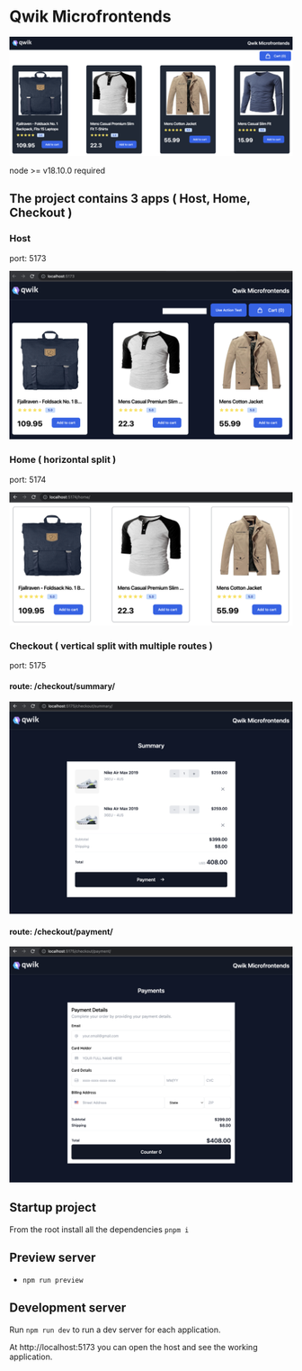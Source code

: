 # Qwik Microfrontends

![homepage](docs/homepage.png)

node >= v18.10.0 required

## The project contains 3 apps ( Host, Home, Checkout )

### Host

port: 5173

![host](docs/host.png)

### Home ( horizontal split )

port: 5174

![home](docs/home.png)

### Checkout ( vertical split with multiple routes )

port: 5175

#### route: /checkout/summary/

![summary](docs/summary.png)

#### route: /checkout/payment/

![payment](docs/payment.png)

## Startup project

From the root install all the dependencies `pnpm i`

## Preview server

- `npm run preview`

## Development server

Run `npm run dev` to run a dev server for each application.

At http://localhost:5173 you can open the host and see the working application.

